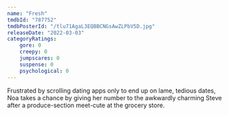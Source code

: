 ```yaml
---
name: "Fresh"
tmdbId: "787752"
tmdbPosterId: "/tlu71AgaL3EQBBCNGsAwZLPbV5D.jpg"
releaseDate: "2022-03-03"
categoryRatings:
    gore: 0
    creepy: 0
    jumpscares: 0
    suspense: 0
    psychological: 0
---
```

Frustrated by scrolling dating apps only to end up on lame, tedious dates, Noa takes a chance by giving her number to the awkwardly charming Steve after a produce-section meet-cute at the grocery store.
